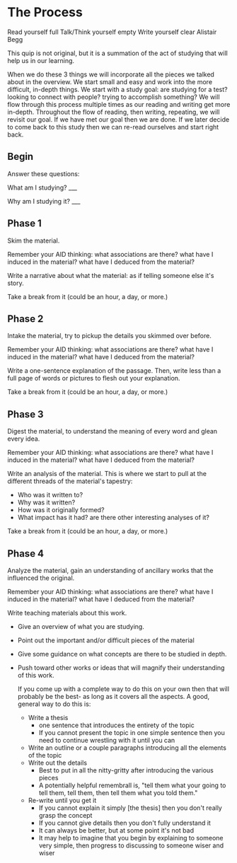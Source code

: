 # The Process

Read yourself full
Talk/Think yourself empty
Write yourself clear
  Alistair Begg

This quip is not original, but it is a summation of the act of studying that will help us in our learning.

When we do these 3 things we will incorporate all the pieces we talked about in the overview.
We start small and easy and work into the more difficult, in-depth things.
We start with a study goal: are studying for a test? looking to connect with people? trying to accomplish something?
We will flow through this process multiple times as our reading and writing get more in-depth.
Throughout the flow of reading, then writing, repeating, we will revisit our goal.
If we have met our goal then we are done.
If we later decide to come back to this study then we can re-read ourselves and start right back.


## Begin

Answer these questions:

  What am I studying? ___
  
  Why am I studying it? ___


## Phase 1

Skim the material.

Remember your AID thinking: 
  what associations are there? 
  what have I induced in the material? 
  what have I deduced from the material?

Write a narrative about what the material: as if telling someone else it's story.

Take a break from it (could be an hour, a day, or more.)


## Phase 2

Intake the material, try to pickup the details you skimmed over before.

Remember your AID thinking: 
  what associations are there? 
  what have I induced in the material? 
  what have I deduced from the material?

Write a one-sentence explanation of the passage.
Then, write less than a full page of words or pictures to flesh out your explanation.

Take a break from it (could be an hour, a day, or more.)


## Phase 3

Digest the material, to understand the meaning of every word and glean every idea.

Remember your AID thinking: 
  what associations are there? 
  what have I induced in the material? 
  what have I deduced from the material?

Write an analysis of the material.
This is where we start to pull at the different threads of the material's tapestry:
- Who was it written to?
- Why was it written?
- How was it originally formed?
- What impact has it had? are there other interesting analyses of it?

Take a break from it (could be an hour, a day, or more.)


## Phase 4

Analyze the material, gain an understanding of ancillary works that the influenced the original.

Remember your AID thinking: 
  what associations are there? 
  what have I induced in the material? 
  what have I deduced from the material?

Write teaching materials about this work.
- Give an overview of what you are studying.
- Point out the important and/or difficult pieces of the material
- Give some guidance on what concepts are there to be studied in depth.
- Push toward other works or ideas that will magnify their understanding of this work.



  If you come up with a complete way to do this on your own then that will probably be the best- as long as it covers all the aspects.
  A good, general way to do this is:
  * Write a thesis
    - one sentence that introduces the entirety of the topic
    - If you cannot present the topic in one simple sentence then you need to continue wrestling with it until you can
  * Write an outline or a couple paragraphs introducing all the elements of the topic
  * Write out the details
    - Best to put in all the nitty-gritty after introducing the various pieces
    - A potentially helpful remembrall is, "tell them what your going to tell them, tell them, then tell them what you told them."
  * Re-write until you get it
    - If you cannot explain it simply [the thesis] then you don't really grasp the concept
    - If you cannot give details then you don't fully understand it
    - It can always be better, but at some point it's not bad
    - It may help to imagine that you begin by explaining to someone very simple, then progress to discussing to someone wiser and wiser
